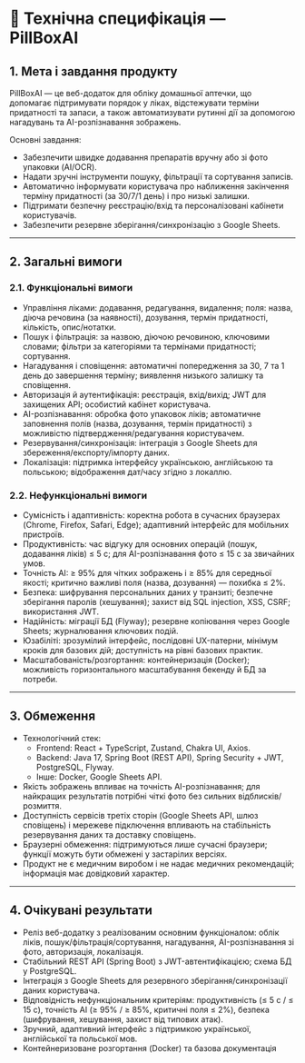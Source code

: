  # 💊 Технічна специфікація — PillBoxAI

 ## 1. Мета і завдання продукту
 PillBoxAI — це веб-додаток для обліку домашньої аптечки, що допомагає підтримувати порядок у ліках, відстежувати терміни придатності та запаси, а також автоматизувати рутинні дії за допомогою нагадувань та AI-розпізнавання зображень.

 Основні завдання:
 - Забезпечити швидке додавання препаратів вручну або зі фото упаковки (AI/OCR).
 - Надати зручні інструменти пошуку, фільтрації та сортування записів.
 - Автоматично інформувати користувача про наближення закінчення терміну придатності (за 30/7/1 день) і про низькі залишки.
 - Підтримати безпечну реєстрацію/вхід та персоналізовані кабінети користувачів.
 - Забезпечити резервне зберігання/синхронізацію з Google Sheets.

 ---

 ## 2. Загальні вимоги

 ### 2.1. Функціональні вимоги
 - Управління ліками: додавання, редагування, видалення; поля: назва, діюча речовина (за наявності), дозування, термін придатності, кількість, опис/нотатки.
 - Пошук і фільтрація: за назвою, діючою речовиною, ключовими словами; фільтри за категоріями та термінами придатності; сортування.
 - Нагадування і сповіщення: автоматичні попередження за 30, 7 та 1 день до завершення терміну; виявлення низького залишку та сповіщення.
 - Авторизація й аутентифікація: реєстрація, вхід/вихід; JWT для захищених API; особистий кабінет користувача.
 - AI-розпізнавання: обробка фото упаковок ліків; автоматичне заповнення полів (назва, дозування, термін придатності) з можливістю підтвердження/редагування користувачем.
 - Резервування/синхронізація: інтеграція з Google Sheets для збереження/експорту/імпорту даних.
 - Локалізація: підтримка інтерфейсу українською, англійською та польською; відображення дат/часу згідно з локаллю.

 ### 2.2. Нефункціональні вимоги
 - Сумісність і адаптивність: коректна робота в сучасних браузерах (Chrome, Firefox, Safari, Edge); адаптивний інтерфейс для мобільних пристроїв.
 - Продуктивність: час відгуку для основних операцій (пошук, додавання ліків) ≤ 5 c; для AI-розпізнавання фото ≤ 15 c за звичайних умов.
 - Точність AI: ≥ 95% для чітких зображень і ≥ 85% для середньої якості; критично важливі поля (назва, дозування) — похибка ≤ 2%.
 - Безпека: шифрування персональних даних у транзиті; безпечне зберігання паролів (хешування); захист від SQL injection, XSS, CSRF; використання JWT.
 - Надійність: міграції БД (Flyway); резервне копіювання через Google Sheets; журналювання ключових подій.
 - Юзабіліті: зрозумілий інтерфейс, послідовні UX-патерни, мінімум кроків для базових дій; доступність на рівні базових практик.
 - Масштабованість/розгортання: контейнеризація (Docker); можливість горизонтального масштабування бекенду й БД за потреби.

 ---

 ## 3. Обмеження
 - Технологічний стек:
   - Frontend: React + TypeScript, Zustand, Chakra UI, Axios.
   - Backend: Java 17, Spring Boot (REST API), Spring Security + JWT, PostgreSQL, Flyway.
   - Інше: Docker, Google Sheets API.
 - Якість зображень впливає на точність AI-розпізнавання; для найкращих результатів потрібні чіткі фото без сильних відблисків/розмиття.
 - Доступність сервісів третіх сторін (Google Sheets API, шлюз сповіщень) і мережеве підключення впливають на стабільність резервування даних та доставку сповіщень.
 - Браузерні обмеження: підтримуються лише сучасні браузери; функції можуть бути обмежені у застарілих версіях.
 - Продукт не є медичним виробом і не надає медичних рекомендацій; інформація має довідковий характер.

 ---

 ## 4. Очікувані результати
 - Реліз веб-додатку з реалізованим основним функціоналом: облік ліків, пошук/фільтрація/сортування, нагадування, AI-розпізнавання зі фото, авторизація, локалізація.
 - Стабільний REST API (Spring Boot) з JWT-автентифікацією; схема БД у PostgreSQL.
 - Інтеграція з Google Sheets для резервного зберігання/синхронізації даних користувача.
 - Відповідність нефункціональним критеріям: продуктивність (≤ 5 c / ≤ 15 c), точність AI (≥ 95% / ≥ 85%, критичні поля ≤ 2%), безпека (шифрування, хешування, захист від типових атак).
 - Зручний, адаптивний інтерфейс з підтримкою української, англійської та польської мов.
 - Контейнеризоване розгортання (Docker) та базова документація

